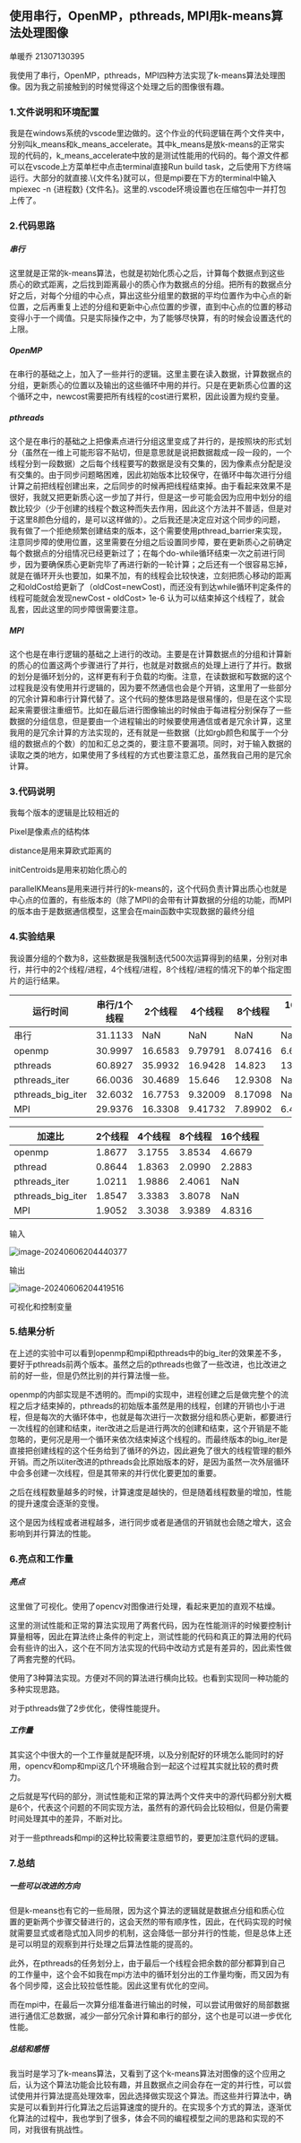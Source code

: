 ## 使用串行，OpenMP，pthreads, MPI用k-means算法处理图像

单暖乔 21307130395

我使用了串行，OpenMP，pthreads，MPI四种方法实现了k-means算法处理图像。因为我之前接触到的时候觉得这个处理之后的图像很有趣。



### 1.文件说明和环境配置

我是在windows系统的vscode里边做的。这个作业的代码逻辑在两个文件夹中，分别叫k_means和k_means_accelerate。其中k_means是放k-means的正常实现的代码的，k_means_accelerate中放的是测试性能用的代码的。每个源文件都可以在vscode上方菜单栏中点击terminal直接Run build task，之后使用下方终端运行。大部分的就直接.\\{文件名}就可以，但是mpi要在下方的terminal中输入mpiexec -n {进程数} {文件名}。这里的.vscode环境设置也在压缩包中一并打包上传了。



### 2.代码思路

##### 串行

这里就是正常的k-means算法，也就是初始化质心之后，计算每个数据点到这些质心的欧式距离，之后找到距离最小的质心作为数据点的分组。把所有的数据点分好之后，对每个分组的中心点，算出这些分组里的数据的平均位置作为中心点的新位置，之后再重复上述的分组和更新中心点位置的步骤，直到中心点的位置的移动变得小于一个阈值。只是实际操作之中，为了能够尽快算，有的时候会设置迭代的上限。

##### OpenMP

在串行的基础之上，加入了一些并行的逻辑。这里主要在读入数据，计算数据点的分组，更新质心的位置以及输出的这些循环中用的并行。只是在更新质心位置的这个循环之中，newcost需要把所有线程的cost进行累积，因此设置为规约变量。

##### pthreads

这个是在串行的基础之上把像素点进行分组这里变成了并行的，是按照块的形式划分（虽然在一维上可能形容不贴切，但是意思就是说把数据裁成一段一段的，一个线程分到一段数据）之后每个线程要写的数据是没有交集的，因为像素点分配是没有交集的。由于同步问题略困难，因此初始版本比较保守，在循环中每次进行分组计算之前把线程创建出来，之后同步的时候再把线程结束掉。由于看起来效果不是很好，我就又把更新质心这一步加了并行，但是这一步可能会因为应用中划分的组数比较少（少于创建的线程个数这种而失去作用，因此这个方法并不普适，但是对于这里8颜色分组的，是可以这样做的）。之后我还是决定应对这个同步的问题，我有做了一个拒绝频繁创建结束的版本，这个需要使用pthread_barrier来实现，注意同步障的使用位置，这里需要在分组之后设置同步障，要在更新质心之前确定每个数据点的分组情况已经更新过了；在每个do-while循环结束一次之前进行同步，因为要确保质心更新完毕了再进行新的一轮计算；之后还有一个很容易忘掉，就是在循环开头也要加，如果不加，有的线程会比较快速，立刻把质心移动的距离之和oldCost给更新了（oldCost=newCost)，而还没有到达while循环判定条件的线程可能就会发现newCost **-** oldCost> 1e-6 认为可以结束掉这个线程了，就会乱套，因此这里的同步障很需要注意。

##### MPI

这个也是在串行逻辑的基础之上进行的改动。主要是在计算数据点的分组和计算新的质心的位置这两个步骤进行了并行，也就是对数据点的处理上进行了并行。数据的划分是循环划分的，这样更有利于负载的均衡。注意，在读数据和写数据的这个过程我是没有使用并行逻辑的，因为要不然通信也会是个开销，这里用了一些部分的冗余计算和串行计算代替了。这个代码的整体思路是很易懂的，但是在这个实现起来需要很注重细节。比如在最后进行图像输出的时候由于每进程分别保存了一些数据的分组信息，但是要由一个进程输出的时候要使用通信或者是冗余计算，这里我用的是冗余计算的方法实现的，还有就是一些数据（比如rgb颜色和属于一个分组的数据点的个数）的加和汇总之类的，要注意不要漏项。同时，对于输入数据的读取之类的地方，如果使用了多线程的方式也要注意汇总，虽然我自己用的是冗余计算。

### 3.代码说明

我每个版本的逻辑是比较相近的

Pixel是像素点的结构体

distance是用来算欧式距离的

initCentroids是用来初始化质心的

parallelKMeans是用来进行并行的k-means的，这个代码负责计算出质心也就是中心点的位置的，有些版本的（除了MPI)的会带有计算数据的分组的功能，而MPI的版本由于是数据通信模型，这里会在main函数中实现数据的最终分组

### 4.实验结果

我设置分组的个数为8，这些数据是我强制迭代500次运算得到的结果，分别对串行，并行中的2个线程/进程，4个线程/进程，8个线程/进程的情况下的单个指定图片的运行结果。

| 运行时间          | 串行/1个线程 | 2个线程 | 4个线程 | 8个线程 | 16个线程 |
| ----------------- | ------------ | ------- | ------- | ------- | -------- |
| 串行              | 31.1133      | NaN     | NaN     | NaN     | NaN      |
| openmp            | 30.9997      | 16.6583 | 9.79791 | 8.07416 | 6.66538  |
| pthreads          | 60.8927      | 35.9932 | 16.9428 | 14.823  | 13.5964  |
| pthreads_iter     | 66.0036      | 30.4689 | 15.646  | 12.9308 | NaN      |
| pthreads_big_iter | 32.6032      | 16.7753 | 9.32009 | 8.17098 | NaN      |
| MPI               | 29.9376      | 16.3308 | 9.41732 | 7.89902 | 6.43951  |

| 加速比            | 2个线程 | 4个线程 | 8个线程 | 16个线程 |
| ----------------- | ------- | ------- | ------- | -------- |
| openmp            | 1.8677  | 3.1755  | 3.8534  | 4.6679   |
| pthread           | 0.8644  | 1.8363  | 2.0990  | 2.2883   |
| pthreads_iter     | 1.0211  | 1.9886  | 2.4061  | NaN      |
| pthreads_big_iter | 1.8547  | 3.3383  | 3.8078  | NaN      |
| MPI               | 1.9052  | 3.3038  | 3.9389  | 4.8316   |

输入

![image-20240606204440377](C:\Users\qq\AppData\Roaming\Typora\typora-user-images\image-20240606204440377.png)

输出

![image-20240606204419516](C:\Users\qq\AppData\Roaming\Typora\typora-user-images\image-20240606204419516.png)

可视化和控制变量

### 5.结果分析

在上述的实验中可以看到openmp和mpi和pthreads中的big_iter的效果差不多，要好于pthreads前两个版本。虽然之后的pthreads也做了一些改进，也比改进之前的好一些，但是仍然比别的并行算法慢一些。

openmp的内部实现是不透明的。而mpi的实现中，进程创建之后是做完整个的流程之后才结束掉的，pthreads的初始版本虽然是用的线程，创建的开销也小于进程，但是每次的大循环体中，也就是每次进行一次数据分组和质心更新，都要进行一次线程的创建和结束，iter改进之后是进行两次的创建和结束，这个开销是不能忽略的，更何况是用一个循环来依次结束掉这个线程的。而最终版本的big_iter是直接把创建线程的这个任务给到了循环的外边，因此避免了很大的线程管理的额外开销。而之所以iter改进的pthreads会比原始版本的好，是因为虽然一次外层循环中会多创建一次线程，但是其带来的并行优化要更加的重要。

之后在线程数量越多的时候，计算速度是越快的，但是随着线程数量的增加，性能的提升速度会逐渐的变慢。

这个是因为线程或者进程越多，进行同步或者是通信的开销就也会随之增大，这会影响到并行算法的性能。

### 6.亮点和工作量

##### 亮点

这里做了可视化。使用了opencv对图像进行处理，看起来更加的直观不枯燥。

这里的测试性能和正常的算法实现用了两套代码，因为在性能测评的时候要控制计算量相等，因此在算法终止条件的判定上，测试性能的代码和真正的算法用的代码会有些许的出入，这个在不同方法实现的代码中改动方式是有差异的，因此索性做了两套完整的代码。

使用了3种算法实现。方便对不同的算法进行横向比较。也看到实现同一种功能的多种实现思路。

对于pthreads做了2步优化，使得性能提升。

##### 工作量

其实这个中很大的一个工作量就是配环境，以及分别配好的环境怎么能同时的好用，opencv和omp和mpi这几个环境融合到一起这个过程其实就比较的费时费力。

之后就是写代码的部分，测试性能和正常的算法两个文件夹中的源代码都分别大概是6个，代表这个问题的不同实现方法，虽然有的源代码会比较相似，但是仍需要时间处理其中的差异，不断对比。

对于一些pthreads和mpi的这种比较需要注意细节的，要更加注意代码的逻辑。

### 7.总结

##### 一些可以改进的方向

但是k-means也有它的一些局限，因为这个算法的逻辑就是数据点分组和质心位置的更新两个步骤交替进行的，这会天然的带有顺序性，因此，在代码实现的时候就需要显式或者隐式加入同步的机制，这会降低一部分并行的性能，但是总体上还是可以明显的观察到并行处理之后算法性能的提高的。

此外，在pthreads的任务划分上，由于最后一个线程会把余数的部分都算到自己的工作量中，这个会不如我在mpi方法中的循环划分出的工作量均衡，而又因为有各个同步障，这会比较拉低性能。因此这里有优化的空间。

而在mpi中，在最后一次算分组准备进行输出的时候，可以尝试用做好的局部数据进行通信汇总数据，减少一部分冗余计算和串行的部分，这个也是可以进一步优化性能。

##### 总结和感悟

我当时是学习了k-means算法，又看到了这个k-means算法对图像的这个应用之后，认为这个算法功能会比较有趣，并且数据点之间会存在一定的并行性，可以尝试使用并行算法提高处理效率，因此选择做实现这个算法。而这些并行算法中，确实是可以看到并行化算法之后运算速度的提升的。在实现多个方式的算法，逐渐优化算法的过程中，我也学到了很多，体会不同的编程模型之间的思路和实现的不同，对我很有挑战性。